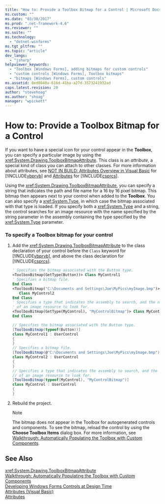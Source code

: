 ```yaml
---
title: "How to: Provide a Toolbox Bitmap for a Control | Microsoft Docs"
ms.custom: ""
ms.date: "03/30/2017"
ms.prod: ".net-framework-4.6"
ms.reviewer: ""
ms.suite: ""
ms.technology: 
  - "dotnet-winforms"
ms.tgt_pltfrm: ""
ms.topic: "article"
dev_langs: 
  - "jsharp"
helpviewer_keywords: 
  - "Toolbox [Windows Forms], adding bitmaps for custom controls"
  - "custom controls [Windows Forms], Toolbox bitmaps"
  - "bitmaps [Windows Forms], custom controls"
ms.assetid: 0ed0840a-616d-41ba-a27d-3573241932ad
caps.latest.revision: 20
author: "stevehoag"
ms.author: "shoag"
manager: "wpickett"
---
```

# How to: Provide a Toolbox Bitmap for a Control
If you want to have a special icon for your control appear in the **Toolbox**, you can specify a particular image by using the <xref:System.Drawing.ToolboxBitmapAttribute>. This class is an *attribute*, a special kind of class you can attach to other classes. For more information about attributes, see [NOT IN BUILD: Attributes Overview in Visual Basic](http://msdn.microsoft.com/en-us/0d0cff64-892d-4f57-83bd-bef388553d4f) for [!INCLUDE[vbprvb](../../../../includes/vbprvb-md.md)] and [Attributes](../Topic/Attributes%20\(C%23%20and%20Visual%20Basic\).md) for [!INCLUDE[csprcs](../../../../includes/csprcs-md.md)].  
  
 Using the <xref:System.Drawing.ToolboxBitmapAttribute>, you can specify a string that indicates the path and file name for a 16 by 16 pixel bitmap. This bitmap then appears next to your control when added to the **Toolbox**. You can also specify a <xref:System.Type>, in which case the bitmap associated with that type is loaded. If you specify both a <xref:System.Type> and a string, the control searches for an image resource with the name specified by the string parameter in the assembly containing the type specified by the <xref:System.Type> parameter.  
  
### To specify a Toolbox bitmap for your control  
  
1.  Add the <xref:System.Drawing.ToolboxBitmapAttribute> to the class declaration of your control before the `Class` keyword for [!INCLUDE[vbprvb](../../../../includes/vbprvb-md.md)], and above the class declaration for [!INCLUDE[csprcs](../../../../includes/csprcs-md.md)].  
  
    ```vb  
    ' Specifies the bitmap associated with the Button type.  
    <ToolboxBitmap(GetType(Button))> Class MyControl1  
    ' Specifies a bitmap file.  
    End Class  
    <ToolboxBitmap("C:\Documents and Settings\Joe\MyPics\myImage.bmp")> _  
       Class MyControl2  
    End Class  
    ' Specifies a type that indicates the assembly to search, and the name   
    ' of an image resource to look for.  
    <ToolboxBitmap(GetType(MyControl), "MyControlBitmap")> Class MyControl  
    End Class  
    ```  
  
    ```csharp  
    // Specifies the bitmap associated with the Button type.  
    [ToolboxBitmap(typeof(Button))]  
    class MyControl1 : UserControl  
    {  
    }  
    // Specifies a bitmap file.  
    [ToolboxBitmap(@"C:\Documents and Settings\Joe\MyPics\myImage.bmp")]  
    class MyControl2 : UserControl  
    {  
    }  
    // Specifies a type that indicates the assembly to search, and the name   
    // of an image resource to look for.  
    [ToolboxBitmap(typeof(MyControl), "MyControlBitmap")]  
    class MyControl : UserControl  
    {  
    }  
    ```  
  
2.  Rebuild the project.  
  
    > [!NOTE]
    >  The bitmap does not appear in the Toolbox for autogenerated controls and components. To see the bitmap, reload the control by using the **Choose Toolbox Items** dialog box. For more information, see [Walkthrough: Automatically Populating the Toolbox with Custom Components](../../../../docs/framework/winforms/controls/walkthrough-automatically-populating-the-toolbox-with-custom-components.md).  
  
## See Also  
 <xref:System.Drawing.ToolboxBitmapAttribute>   
 [Walkthrough: Automatically Populating the Toolbox with Custom Components](../../../../docs/framework/winforms/controls/walkthrough-automatically-populating-the-toolbox-with-custom-components.md)   
 [Developing Windows Forms Controls at Design Time](../../../../docs/framework/winforms/controls/developing-windows-forms-controls-at-design-time.md)   
 [Attributes (Visual Basic)](../Topic/Attributes%20\(Visual%20Basic\)1.md)   
 [Attributes](../Topic/Attributes%20\(C%23%20and%20Visual%20Basic\).md)